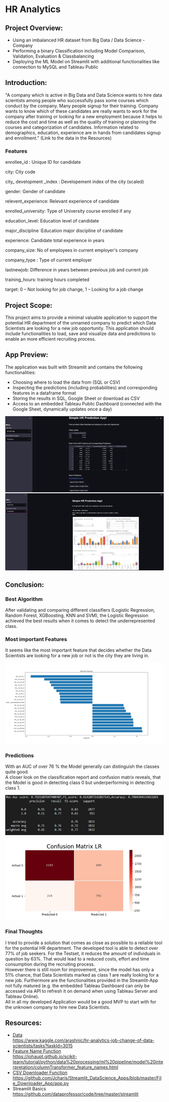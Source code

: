 # HR Analytics

## Project Overview:

* Using an imbalanced HR dataset from Big Data / Data Science - Company  
* Performing a binary Classification including Model Comparison, Validation, Evaluation & Classbalancing 
* Deploying the ML Model on Streamlit with additional functionalities like connection to MySQL and Tableau Public


## Introduction:

"A company which is active in Big Data and Data Science wants to hire data scientists among people who successfully pass some courses which conduct by the company. Many people signup for their training. Company wants to know which of these candidates are really wants to work for the company after training or looking for a new employment because it helps to reduce the cost and time as well as the quality of training or planning the courses and categorization of candidates. Information related to demographics, education, experience are in hands from candidates signup and enrollment." (Link to the data in the Resources)

### Features

enrollee_id : Unique ID for candidate

city: City code

city_ development _index : Developement index of the city (scaled)

gender: Gender of candidate

relevent_experience: Relevant experience of candidate

enrolled_university: Type of University course enrolled if any

education_level: Education level of candidate

major_discipline :Education major discipline of candidate

experience: Candidate total experience in years

company_size: No of employees in current employer's company

company_type : Type of current employer

lastnewjob: Difference in years between previous job and current job

training_hours: training hours completed

target: 0 – Not looking for job change, 1 – Looking for a job change


## Project Scope:

This project aims to provide a minimal valuable application to support the potential HR department of the unnamed company to predict which Data Scientists are looking for a new job opportunity. This application should include functionalities to load, save and visualize data and predictions to enable an more efficient recruiting process.

## App Preview:

The application was built with Streamlit and contains the following functionalities:
* Choosing where to load the data from (SQL or CSV)
* Inspecting the predictions (including probabilities) and corresponding features in a dataframe format 
* Storing the results in SQL, Google Sheet or download as CSV 
* Access to an embedded Tableau Public Dashboard (connected with the Google Sheet, dynamically updates once a day)

![Streamlit App Overview](https://github.com/Reik96/HR_Analytics/blob/master/pictures/Streamlit_Page1.JPG)
![Streamlit App Tableau Integration](https://github.com/Reik96/HR_Analytics/blob/master/pictures/Streamlit_Tableau.JPG)



## Conclusion:

### Best Algorithm

After validating and comparing different classifiers (Logistic Regression, Random Forest, XGBoosting, KNN and SVM), the Logistic Regression achieved the best results when it comes to detect the underrepresented class.

### Most important Features

It seems like the most important feature that decides whether the Data Scientists are looking for a new job or not is the city they are living in. <br>

![Feature Importance](https://github.com/Reik96/HR_Analytics/blob/master/pictures/Feature_Importance.jpeg)

###  Predictions

With an AUC of over 76 % the Model generally can distinguish the classes quite good.<br>
A closer look on the classification report and confusion matrix reveals, that the Model is good in detecting class 0 but underperforming in detecting class 1. <br>

![Classification Report](https://github.com/Reik96/HR_Analytics/blob/master/pictures/Classification_Report.JPG)

![Confusion Matrix](https://github.com/Reik96/HR_Analytics/blob/master/pictures/Confusion_Matrix.jpeg)<br>

### Final Thoughts

I tried to provide a solution that comes as close as possible to a reliable tool for the potential HR department. The developed tool is able to detect over 77% of job seekers.
For the Testset, it reduces the amount of individuals in question by 63%. That would lead to a reduced costs, effort and time consumption during the recruiting process.<br> 
However there is still room for improvement, since the model has only a 51% chance, that Data Scientists marked as class 1 are really looking for a new job. Furthermore are the functionalities provided in the Streamlit-App not fully matured (e.g. the embedded Tableau Dashboard can only be accessed via API to refresh it on demand when using Tableau Server and Tableau Online).<br> 
All in all my developed Application would be a good MVP to start with for the unknown company to hire new Data Scientists. 


## Resources: 
* [Data](https://github.com/Reik96/HR_Analytics/tree/master/data/raw)<br>
https://www.kaggle.com/arashnic/hr-analytics-job-change-of-data-scientists/tasks?taskId=3015<br>
* [Feature Name Function](https://github.com/Reik96/HR_Analytics/blob/master/src/modelling/feature_names.py) <br>
https://johaupt.github.io/scikit-learn/tutorial/python/data%20processing/ml%20pipeline/model%20interpretation/columnTransformer_feature_names.html<br>
* [CSV Downloader Function](https://github.com/Reik96/HR_Analytics/blob/master/myapp/streamlit_app.py) <br>
https://github.com/Jcharis/Streamlit_DataScience_Apps/blob/master/File_Downloader_App/app.py
* Streamlit Basics<br>
https://github.com/dataprofessor/code/tree/master/streamlit
